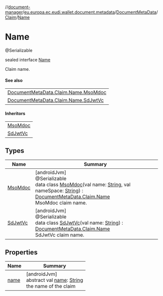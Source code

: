 //[document-manager](../../../../../index.md)/[eu.europa.ec.eudi.wallet.document.metadata](../../../index.md)/[DocumentMetaData](../../index.md)/[Claim](../index.md)/[Name](index.md)

# Name

@Serializable

sealed interface [Name](index.md)

Claim name.

#### See also

| |
|---|
| [DocumentMetaData.Claim.Name.MsoMdoc](-mso-mdoc/index.md) |
| [DocumentMetaData.Claim.Name.SdJwtVc](-sd-jwt-vc/index.md) |

#### Inheritors

| |
|---|
| [MsoMdoc](-mso-mdoc/index.md) |
| [SdJwtVc](-sd-jwt-vc/index.md) |

## Types

| Name | Summary |
|---|---|
| [MsoMdoc](-mso-mdoc/index.md) | [androidJvm]<br>@Serializable<br>data class [MsoMdoc](-mso-mdoc/index.md)(val name: [String](https://kotlinlang.org/api/latest/jvm/stdlib/kotlin/-string/index.html), val nameSpace: [String](https://kotlinlang.org/api/latest/jvm/stdlib/kotlin/-string/index.html)) : [DocumentMetaData.Claim.Name](index.md)<br>MsoMdoc claim name. |
| [SdJwtVc](-sd-jwt-vc/index.md) | [androidJvm]<br>@Serializable<br>data class [SdJwtVc](-sd-jwt-vc/index.md)(val name: [String](https://kotlinlang.org/api/latest/jvm/stdlib/kotlin/-string/index.html)) : [DocumentMetaData.Claim.Name](index.md)<br>SdJwtVc claim name. |

## Properties

| Name | Summary |
|---|---|
| [name](name.md) | [androidJvm]<br>abstract val [name](name.md): [String](https://kotlinlang.org/api/latest/jvm/stdlib/kotlin/-string/index.html)<br>the name of the claim |
